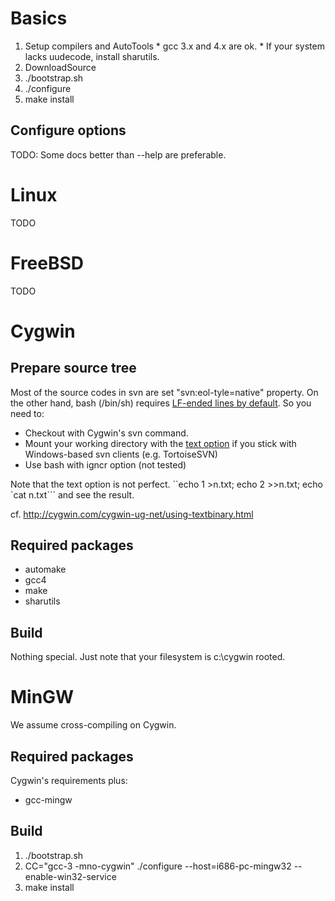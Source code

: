 # Basics #

  1. Setup compilers and AutoTools
    * gcc 3.x and 4.x are ok.
    * If your system lacks uudecode, install sharutils.
  1. DownloadSource
  1. ./bootstrap.sh
  1. ./configure
  1. make install

## Configure options ##

TODO: Some docs better than --help are preferable.

# Linux #

TODO

# FreeBSD #

TODO

# Cygwin #

## Prepare source tree ##

Most of the source codes in svn are set "svn:eol-tyle=native" property. On the other hand, bash (/bin/sh) requires [LF-ended lines by default](http://cygwin.com/ml/cygwin-announce/2007-01/msg00015.html). So you need to:
  * Checkout with Cygwin's svn command.
  * Mount your working directory with the [text option](http://cygwin.com/cygwin-ug-net/using.html#mount-table) if you stick with Windows-based svn clients (e.g. TortoiseSVN)
  * Use bash with igncr option (not tested)

Note that the text option is not perfect. ``echo 1 >n.txt; echo 2 >>n.txt; echo `cat n.txt``` and see the result.

cf. http://cygwin.com/cygwin-ug-net/using-textbinary.html

## Required packages ##

  * automake
  * gcc4
  * make
  * sharutils

## Build ##

Nothing special. Just note that your filesystem is c:\cygwin rooted.

# MinGW #

We assume cross-compiling on Cygwin.

## Required packages ##

Cygwin's requirements plus:

  * gcc-mingw

## Build ##

  1. ./bootstrap.sh
  1. CC="gcc-3 -mno-cygwin" ./configure --host=i686-pc-mingw32 --enable-win32-service
  1. make install
